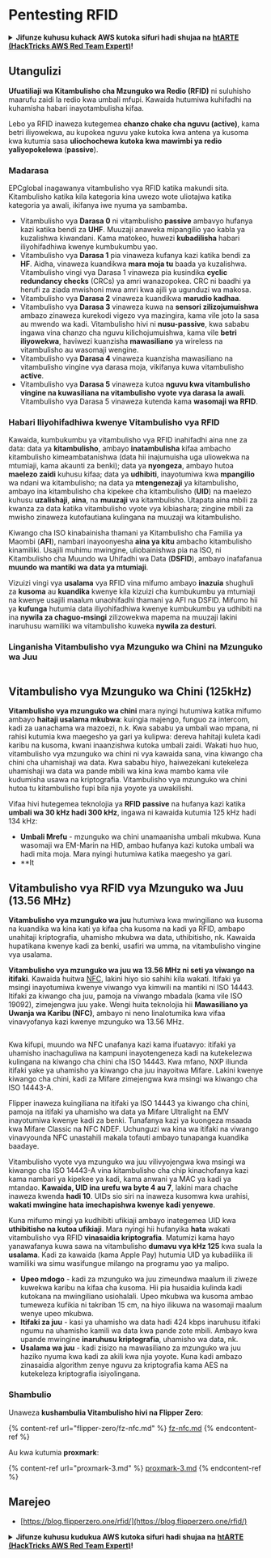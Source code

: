 # Pentesting RFID

<details>

<summary><strong>Jifunze kuhusu kuhack AWS kutoka sifuri hadi shujaa na</strong> <a href="https://training.hacktricks.xyz/courses/arte"><strong>htARTE (HackTricks AWS Red Team Expert)</strong></a><strong>!</strong></summary>

* Je, unafanya kazi katika **kampuni ya usalama wa mtandao**? Je, ungependa kuona **kampuni yako ikionekana katika HackTricks**? au ungependa kupata **toleo jipya zaidi la PEASS au kupakua HackTricks kwa PDF**? Angalia [**MPANGO WA KUJIUNGA**](https://github.com/sponsors/carlospolop)!
* Gundua [**The PEASS Family**](https://opensea.io/collection/the-peass-family), mkusanyiko wetu wa kipekee wa [**NFTs**](https://opensea.io/collection/the-peass-family)
* Pata [**swag rasmi ya PEASS & HackTricks**](https://peass.creator-spring.com)
* **Jiunge na** [**💬**](https://emojipedia.org/speech-balloon/) [**Kikundi cha Discord**](https://discord.gg/hRep4RUj7f) au [**kikundi cha telegram**](https://t.me/peass) au **nifuate** kwenye **Twitter** 🐦[**@carlospolopm**](https://twitter.com/hacktricks\_live)**.**
* **Shiriki mbinu zako za kuhack kwa kuwasilisha PRs kwenye** [**repo ya hacktricks**](https://github.com/carlospolop/hacktricks) **na** [**repo ya hacktricks-cloud**](https://github.com/carlospolop/hacktricks-cloud).

</details>

## Utangulizi

**Ufuatiliaji wa Kitambulisho cha Mzunguko wa Redio (RFID)** ni suluhisho maarufu zaidi la redio kwa umbali mfupi. Kawaida hutumiwa kuhifadhi na kuhamisha habari inayotambulisha kifaa.

Lebo ya RFID inaweza kutegemea **chanzo chake cha nguvu (active)**, kama betri iliyowekwa, au kupokea nguvu yake kutoka kwa antena ya kusoma kwa kutumia sasa **uliochochewa kutoka kwa mawimbi ya redio yaliyopokelewa** (**passive**).

### Madarasa

EPCglobal inagawanya vitambulisho vya RFID katika makundi sita. Kitambulisho katika kila kategoria kina uwezo wote uliotajwa katika kategoria ya awali, ikifanya iwe nyuma ya sambamba.

* Vitambulisho vya **Darasa 0** ni vitambulisho **passive** ambavyo hufanya kazi katika bendi za **UHF**. Muuzaji anaweka mipangilio yao kabla ya kuzalishwa kiwandani. Kama matokeo, huwezi **kubadilisha** habari iliyohifadhiwa kwenye kumbukumbu yao.
* Vitambulisho vya **Darasa 1** pia vinaweza kufanya kazi katika bendi za **HF**. Aidha, vinaweza kuandikwa **mara moja tu** baada ya kuzalishwa. Vitambulisho vingi vya Darasa 1 vinaweza pia kusindika **cyclic redundancy checks** (CRCs) ya amri wanazopokea. CRC ni baadhi ya herufi za ziada mwishoni mwa amri kwa ajili ya ugunduzi wa makosa.
* Vitambulisho vya **Darasa 2** vinaweza kuandikwa **marudio kadhaa**.
* Vitambulisho vya **Darasa 3** vinaweza kuwa na **sensori zilizojumuishwa** ambazo zinaweza kurekodi vigezo vya mazingira, kama vile joto la sasa au mwendo wa kadi. Vitambulisho hivi ni **nusu-passive**, kwa sababu ingawa vina chanzo cha nguvu kilichojumuishwa, kama vile **betri iliyowekwa**, haviwezi kuanzisha **mawasiliano** ya wireless na vitambulisho au wasomaji wengine.
* Vitambulisho vya **Darasa 4** vinaweza kuanzisha mawasiliano na vitambulisho vingine vya darasa moja, vikifanya kuwa vitambulisho **active**.
* Vitambulisho vya **Darasa 5** vinaweza kutoa **nguvu kwa vitambulisho vingine na kuwasiliana na vitambulisho vyote vya darasa la awali**. Vitambulisho vya Darasa 5 vinaweza kutenda kama **wasomaji wa RFID**.

### Habari Iliyohifadhiwa kwenye Vitambulisho vya RFID

Kawaida, kumbukumbu ya vitambulisho vya RFID inahifadhi aina nne za data: data ya **kitambulisho**, ambayo **inatambulisha** kifaa ambacho kitambulisho kimeambatanishwa (data hii inajumuisha uga uliowekwa na mtumiaji, kama akaunti za benki); data ya **nyongeza**, ambayo hutoa **maelezo zaidi** kuhusu kifaa; data ya **udhibiti**, inayotumiwa kwa **mpangilio** wa ndani wa kitambulisho; na data ya **mtengenezaji** ya kitambulisho, ambayo ina kitambulisho cha kipekee cha kitambulisho (**UID**) na maelezo kuhusu **uzalishaji**, **aina**, na **muuzaji** wa kitambulisho. Utapata aina mbili za kwanza za data katika vitambulisho vyote vya kibiashara; zingine mbili za mwisho zinaweza kutofautiana kulingana na muuzaji wa kitambulisho.

Kiwango cha ISO kinabainisha thamani ya Kitambulisho cha Familia ya Maombi (**AFI**), nambari inayoonyesha **aina ya kitu** ambacho kitambulisho kinamiliki. Usajili muhimu mwingine, uliobainishwa pia na ISO, ni Kitambulisho cha Muundo wa Uhifadhi wa Data (**DSFID**), ambayo inafafanua **muundo wa mantiki wa data ya mtumiaji**.

Vizuizi vingi vya **usalama** vya RFID vina mifumo ambayo **inazuia** shughuli za **kusoma** au **kuandika** kwenye kila kizuizi cha kumbukumbu ya mtumiaji na kwenye usajili maalum unaohifadhi thamani ya AFI na DSFID. Mifumo hii ya **kufunga** hutumia data iliyohifadhiwa kwenye kumbukumbu ya udhibiti na ina **nywila za chaguo-msingi** zilizowekwa mapema na muuzaji lakini inaruhusu wamiliki wa vitambulisho kuweka **nywila za desturi**.

### Linganisha Vitambulisho vya Mzunguko wa Chini na Mzunguko wa Juu

<figure><img src="../../.gitbook/assets/image (27).png" alt=""><figcaption></figcaption></figure>

## Vitambulisho vya Mzunguko wa Chini (125kHz)

**Vitambulisho vya mzunguko wa chini** mara nyingi hutumiwa katika mifumo ambayo **haitaji usalama mkubwa**: kuingia majengo, funguo za intercom, kadi za uanachama wa mazoezi, n.k. Kwa sababu ya umbali wao mpana, ni rahisi kutumia kwa maegesho ya gari ya kulipwa: dereva hahitaji kuleta kadi karibu na kusoma, kwani inaanzishwa kutoka umbali zaidi. Wakati huo huo, vitambulisho vya mzunguko wa chini ni vya kawaida sana, vina kiwango cha chini cha uhamishaji wa data. Kwa sababu hiyo, haiwezekani kutekeleza uhamishaji wa data wa pande mbili wa kina kwa mambo kama vile kudumisha usawa na kriptografia. Vitambulisho vya mzunguko wa chini hutoa tu kitambulisho fupi bila njia yoyote ya uwakilishi.

Vifaa hivi hutegemea teknolojia ya **RFID** **passive** na hufanya kazi katika **umbali wa 30 kHz hadi 300 kHz**, ingawa ni kawaida kutumia 125 kHz hadi 134 kHz:

* **Umbali Mrefu** - mzunguko wa chini unamaanisha umbali mkubwa. Kuna wasomaji wa EM-Marin na HID, ambao hufanya kazi kutoka umbali wa hadi mita moja. Mara nyingi hutumiwa katika maegesho ya gari.
* \*\*It

## Vitambulisho vya RFID vya Mzunguko wa Juu (13.56 MHz)

**Vitambulisho vya mzunguko wa juu** hutumiwa kwa mwingiliano wa kusoma na kuandika wa kina kati ya kifaa cha kusoma na kadi ya RFID, ambapo unahitaji kriptografia, uhamisho mkubwa wa data, uthibitisho, nk. Kawaida hupatikana kwenye kadi za benki, usafiri wa umma, na vitambulisho vingine vya usalama.

**Vitambulisho vya mzunguko wa juu wa 13.56 MHz ni seti ya viwango na itifaki**. Kawaida huitwa [NFC](https://nfc-forum.org/what-is-nfc/about-the-technology/), lakini hiyo sio sahihi kila wakati. Itifaki ya msingi inayotumiwa kwenye viwango vya kimwili na mantiki ni ISO 14443. Itifaki za kiwango cha juu, pamoja na viwango mbadala (kama vile ISO 19092), zimejengwa juu yake. Wengi huita teknolojia hii **Mawasiliano ya Uwanja wa Karibu (NFC)**, ambayo ni neno linalotumika kwa vifaa vinavyofanya kazi kwenye mzunguko wa 13.56 MHz.

<figure><img src="../../.gitbook/assets/image (22).png" alt=""><figcaption></figcaption></figure>

Kwa kifupi, muundo wa NFC unafanya kazi kama ifuatavyo: itifaki ya uhamisho inachaguliwa na kampuni inayotengeneza kadi na kutekelezwa kulingana na kiwango cha chini cha ISO 14443. Kwa mfano, NXP iliunda itifaki yake ya uhamisho ya kiwango cha juu inayoitwa Mifare. Lakini kwenye kiwango cha chini, kadi za Mifare zimejengwa kwa msingi wa kiwango cha ISO 14443-A.

Flipper inaweza kuingiliana na itifaki ya ISO 14443 ya kiwango cha chini, pamoja na itifaki ya uhamisho wa data ya Mifare Ultralight na EMV inayotumiwa kwenye kadi za benki. Tunafanya kazi ya kuongeza msaada kwa Mifare Classic na NFC NDEF. Uchunguzi wa kina wa itifaki na viwango vinavyounda NFC unastahili makala tofauti ambayo tunapanga kuandika baadaye.

Vitambulisho vyote vya mzunguko wa juu vilivyojengwa kwa msingi wa kiwango cha ISO 14443-A vina kitambulisho cha chip kinachofanya kazi kama nambari ya kipekee ya kadi, kama anwani ya MAC ya kadi ya mtandao. **Kawaida, UID ina urefu wa byte 4 au 7**, lakini mara chache inaweza kwenda **hadi 10**. UIDs sio siri na inaweza kusomwa kwa urahisi, **wakati mwingine hata imechapishwa kwenye kadi yenyewe**.

Kuna mifumo mingi ya kudhibiti ufikiaji ambayo inategemea UID kwa **uthibitisho na kutoa ufikiaji**. Mara nyingi hii hufanyika **hata** wakati vitambulisho vya RFID **vinasaidia kriptografia**. Matumizi kama hayo yanawafanya kuwa sawa na vitambulisho **dumavu vya kHz 125** kwa suala la **usalama**. Kadi za kawaida (kama Apple Pay) hutumia UID ya kubadilika ili wamiliki wa simu wasifungue milango na programu yao ya malipo.

* **Upeo mdogo** - kadi za mzunguko wa juu zimeundwa maalum ili ziweze kuwekwa karibu na kifaa cha kusoma. Hii pia husaidia kulinda kadi kutokana na mwingiliano usiohalali. Upeo mkubwa wa kusoma ambao tumeweza kufikia ni takriban 15 cm, na hiyo ilikuwa na wasomaji maalum wenye upeo mkubwa.
* **Itifaki za juu** - kasi ya uhamisho wa data hadi 424 kbps inaruhusu itifaki ngumu na uhamisho kamili wa data kwa pande zote mbili. Ambayo kwa upande mwingine **inaruhusu kriptografia**, uhamisho wa data, nk.
* **Usalama wa juu** - kadi zisizo na mawasiliano za mzunguko wa juu haziko nyuma kwa kadi za akili kwa njia yoyote. Kuna kadi ambazo zinasaidia algorithm zenye nguvu za kriptografia kama AES na kutekeleza kriptografia isiyolingana.

### Shambulio

Unaweza **kushambulia Vitambulisho hivi na Flipper Zero**:

{% content-ref url="flipper-zero/fz-nfc.md" %}
[fz-nfc.md](flipper-zero/fz-nfc.md)
{% endcontent-ref %}

Au kwa kutumia **proxmark**:

{% content-ref url="proxmark-3.md" %}
[proxmark-3.md](proxmark-3.md)
{% endcontent-ref %}

## Marejeo

* [https://blog.flipperzero.one/rfid/](https://blog.flipperzero.one/rfid/)

<details>

<summary><strong>Jifunze kuhusu kudukua AWS kutoka sifuri hadi shujaa na</strong> <a href="https://training.hacktricks.xyz/courses/arte"><strong>htARTE (HackTricks AWS Red Team Expert)</strong></a><strong>!</strong></summary>

* Je, unafanya kazi katika **kampuni ya usalama wa mtandao**? Je, ungependa kuona **kampuni yako ikitangazwa katika HackTricks**? au ungependa kupata upatikanaji wa **toleo jipya zaidi la PEASS au kupakua HackTricks kwa muundo wa PDF**? Angalia [**MIPANGO YA KUJIUNGA**](https://github.com/sponsors/carlospolop)!
* Gundua [**The PEASS Family**](https://opensea.io/collection/the-peass-family), mkusanyiko wetu wa [**NFTs**](https://opensea.io/collection/the-peass-family) za kipekee
* Pata [**swag rasmi ya PEASS & HackTricks**](https://peass.creator-spring.com)
* **Jiunge na** [**💬**](https://emojipedia.org/speech-balloon/) [**Kikundi cha Discord**](https://discord.gg/hRep4RUj7f) au **kikundi cha telegram**]\(https://t.me/peass) au **nifuate** kwenye **Twitter** 🐦[**@carlospolopm**](https://twitter.com/hacktricks\_live)**.**
* **Shiriki mbinu zako za kudukua kwa kuwasilisha PR kwa** [**repo ya hacktricks**](https://github.com/carlospolop/hacktricks) **na** [**repo ya hacktricks-cloud**](https://github.com/carlospolop/hacktricks-cloud).

</details>
